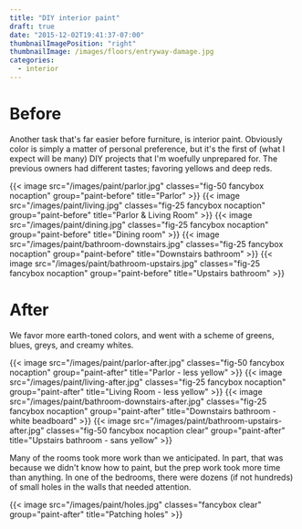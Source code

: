```yaml
---
title: "DIY interior paint"
draft: true
date: "2015-12-02T19:41:37-07:00"
thumbnailImagePosition: "right"
thumbnailImage: /images/floors/entryway-damage.jpg
categories:
  - interior
---
```

# Before
Another task that's far easier before furniture, is interior paint.  Obviously color is simply a matter of personal preference, but it's the first of (what I expect will be many) DIY projects that I'm woefully unprepared for.  The previous owners had different tastes; favoring yellows and deep reds.

{{< image src="/images/paint/parlor.jpg" classes="fig-50 fancybox nocaption" group="paint-before" title="Parlor" >}}
{{< image src="/images/paint/living.jpg" classes="fig-25 fancybox nocaption" group="paint-before" title="Parlor & Living Room" >}}
{{< image src="/images/paint/dining.jpg" classes="fig-25 fancybox nocaption" group="paint-before" title="Dining room" >}}
{{< image src="/images/paint/bathroom-downstairs.jpg" classes="fig-25 fancybox nocaption" group="paint-before" title="Downstairs bathroom" >}}
{{< image src="/images/paint/bathroom-upstairs.jpg" classes="fig-25 fancybox nocaption" group="paint-before" title="Upstairs bathroom" >}}

# After
We favor more earth-toned colors, and went with a scheme of greens, blues, greys, and creamy whites.

{{< image src="/images/paint/parlor-after.jpg" classes="fig-50 fancybox nocaption" group="paint-after" title="Parlor - less yellow" >}}
{{< image src="/images/paint/living-after.jpg" classes="fig-25 fancybox nocaption" group="paint-after" title="Living Room - less yellow" >}}
{{< image src="/images/paint/bathroom-downstairs-after.jpg" classes="fig-25 fancybox nocaption" group="paint-after" title="Downstairs bathroom - white beadboard" >}}
{{< image src="/images/paint/bathroom-upstairs-after.jpg" classes="fig-50 fancybox nocaption clear" group="paint-after" title="Upstairs bathroom - sans yellow" >}}

Many of the rooms took more work than we anticipated.  In part, that was because we didn't know how to paint, but the prep work took more time than anything.  In one of the bedrooms, there were dozens (if not hundreds) of small holes in the walls that needed attention.

{{< image src="/images/paint/holes.jpg" classes="fancybox clear" group="paint-after" title="Patching holes" >}}

